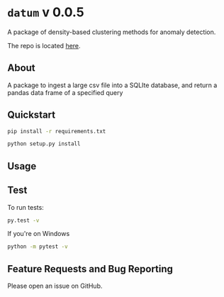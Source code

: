 # `datum` v 0.0.5

A package of density-based clustering methods for anomaly detection.

The repo is located [here](https://github.com/schnappv/datum).

## About
A package to ingest a large csv file into a SQLIte database, and return a 
pandas data frame of a specified query

## Quickstart

```bash
pip install -r requirements.txt

python setup.py install
```

## Usage



## Test

To run tests: 

```bash
py.test -v
```

If you're on Windows

```bash
python -m pytest -v
```

## Feature Requests and Bug Reporting

Please open an issue on GitHub.
